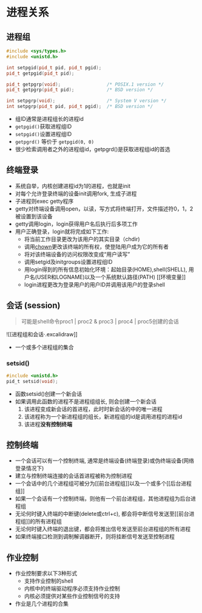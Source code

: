 # 进程关系

## 进程组

```c++
#include <sys/types.h>
#include <unistd.h>

int setpgid(pid_t pid, pid_t pgid);
pid_t getpgid(pid_t pid);

pid_t getpgrp(void);                 /* POSIX.1 version */
pid_t getpgrp(pid_t pid);            /* BSD version */

int setpgrp(void);                   /* System V version */
int setpgrp(pid_t pid, pid_t pgid);  /* BSD version */
```

- 组ID通常是进程组长的进程id
- `getpgid()`获取进程组ID
- `setpgid()`设置进程组ID
- `getpgrd()` 等价于 `getpgid(0, 0)`
- 很少检索调用者之外的进程组id，getpgrd()是获取进程组id的首选

## 终端登录

- 系统自举，内核创建进程id为1的进程，也就是init
- 对每个允许登录终端的设备init调用fork, 生成子进程
- 子进程则exec getty程序
- getty对终端设备调用open，以读，写方式将终端打开，文件描述符0，1，2被设置到该设备
- getty调用login，login获得用户名后执行后多项工作
- 用户正确登录，login就将完成如下工作:
  - 将当前工作目录更改为该用户的其实目录（chdir) 
  - 调用[chown](Linux_Command_Chown.md)更改该终端的所有权，使登陆用户成为它的所有者
  - 将对该终端设备的访问权限改变成“用户读写”
  - 调用setgid及initgroups设置进程组ID
  - 用login得到的所有信息初始化环境：起始目录(HOME),shell(SHELL), 用户名(USER和LOGNAME)以及一个系统默认路径(PATH)
    [[环境变量]]
  - login进程更改为登录用户的用户ID并调用该用户的登录shell

## 会话 (session)

> 可能是shell命令proc1 | proc2 & proc3 | proc4 | proc5创建的会话

![[进程组和会话·.excalidraw]]

- 一个或多个进程组的集合

### setsid()

```c
#include <unistd.h>
pid_t setsid(void);
```

- 函数setsid()创建一个新会话
- 如果调用此函数的进程不是进程组组长, 则会创建一个新会话
  1. 该进程变成新会话的首进程，此时时新会话的中的唯一进程
  2. 该进程称为一个新进程组的组长，新进程组的id是调用进程的进程id
  3. 该进程**没有控制终端**

## 控制终端

- 一个会话可以有一个控制终端, 通常是终端设备(终端登录)或伪终端设备(网络登录情况下)
- 建立与控制终端连接的会话首进程被称为控制进程
- 一个会话中的几个进程组可被分为[[前台进程组]]以及一个或多个[[后台进程组]]
- 如果一个会话有一个控制终端，则他有一个前台进程组，其他进程组为后台进程组
- 无论何时键入终端的中断键(delete或ctrl+c), 都会将中断信号发送至[[前台进程组]]的所有进程组
- 无论何时键入终端的退出键，都会将推出信号发送至前台进程组的所有进程
- 如果终端接口检测到调制解调器断开，则将挂断信号发送至控制进程

## 作业控制

- 作业控制要求以下3种形式
  - 支持作业控制的shell
  - 内核中的终端驱动程序必须支持作业控制
  - 内核必须提供对某些作业控制信号的支持
- 作业是几个进程的合集


